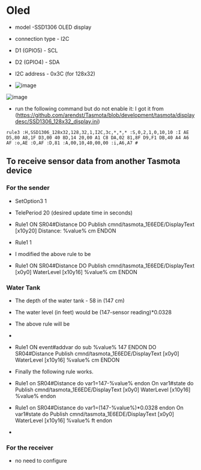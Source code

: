 # Oled
- model -SSD1306 OLED display
- connection type - I2C
- D1 (GPIO5) - SCL
- D2 (GPIO4) - SDA
- I2C address - 0x3C (for 128x32)

- ![image](https://github.com/user-attachments/assets/af5e3289-518c-4f51-9897-2c3571ebe481)


![image](https://github.com/user-attachments/assets/5eea5598-30d4-401c-b200-b0c219255530)

- run the following command but do not enable it: I got it from (https://github.com/arendst/Tasmota/blob/development/tasmota/displaydesc/SSD1306_128x32_display.ini)
  
`rule3 :H,SSD1306_128x32,128,32,1,I2C,3c,*,*,* :S,0,2,1,0,10,10 :I AE D5,80 A8,1F D3,00 40 8D,14 20,00 A1 C8 DA,02 81,8F D9,F1 DB,40 A4 A6 AF :o,AE :O,AF :D,81 :A,00,10,40,00,00 :i,A6,A7 #`


## To receive sensor data from another Tasmota device

### For the sender
- SetOption3 1
- TelePeriod 20 (desired update time in seconds)

- Rule1 ON SR04#Distance DO Publish cmnd/tasmota_1E6EDE/DisplayText [x10y20] Distance: %value% cm ENDON
- Rule1 1

- I modified the above rule to be
- Rule1 ON SR04#Distance DO Publish cmnd/tasmota_1E6EDE/DisplayText [x0y0] WaterLevel [x10y16]  %value% cm ENDON
### Water Tank
- The depth of the water tank - 58 in (147 cm)
- The water level (in feet) would be (147-sensor reading)*0.0328
- The above rule will be
- 
- Rule1 ON event#addvar do sub %value% 147 ENDON DO SR04#Distance Publish cmnd/tasmota_1E6EDE/DisplayText [x0y0] WaterLevel [x10y16] %value% cm ENDON
- Finally the following rule works.

- Rule1 on SR04#Distance do var1=147-%value% endon On var1#state do Publish cmnd/tasmota_1E6EDE/DisplayText [x0y0] WaterLevel [x10y16] %value% endon

- Rule1 on SR04#Distance do var1=(147-%value%)*0.0328 endon On var1#state do Publish cmnd/tasmota_1E6EDE/DisplayText [x0y0] WaterLevel [x10y16] %value% ft  endon

- 
### For the receiver
- no need to configure
